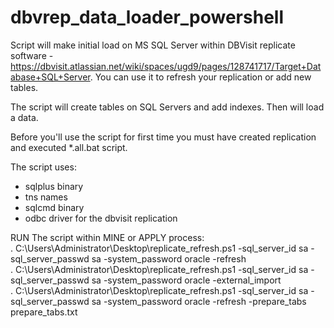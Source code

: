# dbvrep_data_loader_powershell

Script will make initial load on MS SQL Server within DBVisit replicate software - https://dbvisit.atlassian.net/wiki/spaces/ugd9/pages/128741717/Target+Database+SQL+Server. You can use it to refresh your replication or add new tables.

The script will create tables on SQL Servers and add indexes. Then will load a data.

Before you'll use the script for first time you must have created replication and executed *.all.bat script.

  The script uses:
  - sqlplus binary
  - tns names
  - sqlcmd binary
  - odbc driver for the dbvisit replication



RUN The script within MINE or APPLY process:
<br />. C:\Users\Administrator\Desktop\replicate_refresh.ps1 -sql_server_id sa -sql_server_passwd sa -system_password oracle -refresh 
<br />. C:\Users\Administrator\Desktop\replicate_refresh.ps1 -sql_server_id sa -sql_server_passwd sa -system_password oracle -external_import
<br />. C:\Users\Administrator\Desktop\replicate_refresh.ps1 -sql_server_id sa -sql_server_passwd sa -system_password oracle -refresh -prepare_tabs prepare_tabs.txt



